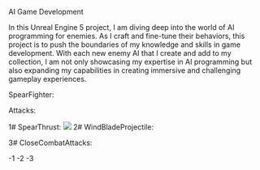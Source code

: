 AI Game Development

In this Unreal Engine 5 project, I am diving deep into the world of AI programming for enemies. As I craft and fine-tune their behaviors, this project is to push the boundaries of my knowledge and skills in game development. 
With each new enemy AI that I create and add to my collection, I am not only showcasing my expertise in AI programming but also expanding my capabilities in creating immersive and challenging gameplay experiences.

SpearFighter:

Attacks:

1# SpearThrust:
![](https://github.com/Boss_AI/AI_Gifs/LanceFighterGIF-Thrust.gif)
2# WindBladeProjectile:

3# CloseCombatAttacks:

 -1
 -2
 -3
